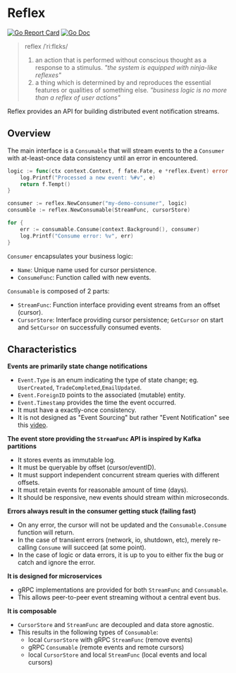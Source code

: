 # Reflex
[![Go Report Card](https://goreportcard.com/badge/github.com/golang-standards/project-layout?style=flat-square)](https://goreportcard.com/report/github.com/luno/reflex)
[![Go Doc](https://img.shields.io/badge/godoc-reference-blue.svg?style=flat-square)](http://godoc.org/github.com/luno/reflex)

> reflex /ˈriːflɛks/
>
>  1. an action that is performed without conscious thought as a response to a stimulus.
>  *"the system is equipped with ninja-like reflexes"*
>  2. a thing which is determined by and reproduces the essential features or qualities of something else.
>  *"business logic is no more than a reflex of user actions"*

Reflex provides an API for building distributed event notification streams.

## Overview

The main interface is a `Consumable` that will stream events to the a `Consumer` with at-least-once data consistency until an error in encountered.

```go
logic := func(ctx context.Context, f fate.Fate, e *reflex.Event) error {
	log.Printf("Processed a new event: %#v", e)
	return f.Tempt()
}

consumer := reflex.NewConsumer("my-demo-consumer", logic)
consumble := reflex.NewConsumable(StreamFunc, cursorStore)

for {
	err := consumable.Consume(context.Background(), consumer)
	log.Printf("Consume error: %v", err)
}
```

`Consumer` encapsulates your business logic:
- `Name`: Unique name used for cursor persistence.
- `ConsumeFunc`: Function called with new events.

`Consumable` is composed of 2 parts:
- `StreamFunc`: Function interface providing event streams from an offset (cursor).
- `CursorStore`: Interface providing cursor persistence; `GetCursor` on start and `SetCursor` on successfully consumed events. 

## Characteristics

**Events are primarily state change notifications**

- `Event.Type` is an enum indicating the type of state change; eg. `UserCreated`, `TradeCompleted`,`EmailUpdated`.
- `Event.ForeignID` points to the associated (mutable) entity.
- `Event.Timestamp` provides the time the event occurred.
- It must have a exactly-once consistency.
- It is not designed as "Event Sourcing" but rather "Event Notification" see this [video](https://youtu.be/STKCRSUsyP0).
  
**The event store providing the `StreamFunc` API is inspired by Kafka partitions**

- It stores events as immutable log.
- It must be queryable by offset (cursor/eventID).
- It must support independent concurrent stream queries with different offsets. 
- It must retain events for reasonable amount of time (days).
- It should be responsive, new events should stream within microseconds. 
  
**Errors always result in the consumer getting stuck (failing fast)**

- On any error, the cursor will not be updated and the `Consumable.Consume` function will return.
- In the case of transient errors (network, io, shutdown, etc), merely re-calling `Consume` will succeed (at some point).
- In the case of logic or data errors, it is up to you to either fix the bug or catch and ignore the error.  
  
**It is designed for microservices**

- gRPC implementations are provided for both `StreamFunc` and `Consumable`.
- This allows peer-to-peer event streaming without a central event bus.

**It is composable**

- `CursorStore` and `StreamFunc` are decoupled and data store agnostic.
- This results in the following types of `Consumable`:
  - local `CursorStore` with gRPC `StreamFunc` (remove events) 
  - gRPC `Consumable` (remote events and remote cursors) 
  - local `CursorStore` and local `StreamFunc` (local events and local cursors) 